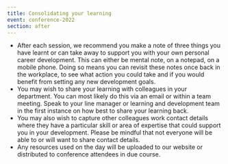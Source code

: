 ```yaml
---
title: Consolidating your learning
event: conference-2022
section: after
---
```

* After each session, we recommend you make a note of three things you have learnt or can take away to support you with your own personal career development. This can either be mental note, on a notepad, on a mobile phone. Doing so means you can revisit these notes once back in the workplace, to see what action you could take and if you would benefit from setting any new development goals.
* You may wish to share your learning with colleagues in your department. You can most likely do this via an email or within a team meeting. Speak to your line manager or learning and development team in the first instance on how best to share your learning back. 
* You may also wish to capture other colleagues work contact details where they have a particular skill or area of expertise that could support you in your development. Please be mindful that not everyone will be able to or will want to share contact details. 
* Any resources used on the day will be uploaded to our website or distributed to conference attendees in due course.